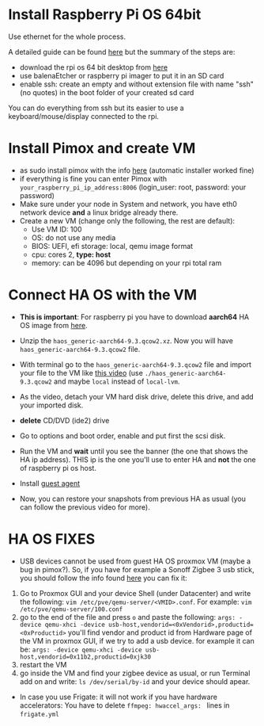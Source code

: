 # Install Raspberry Pi OS **64bit**

Use ethernet for the whole process.

A detailed guide can be found [here](https://pycvala.de/blog/raspberry-pi/raspberry-pi-installing-proxmox-ve-7-on-the-pi-4/#what-youll-need) but the summary of the steps are:

* download the rpi os 64 bit desktop from [here](https://downloads.raspberrypi.org/raspios_arm64/images/raspios_arm64-2022-09-26/2022-09-22-raspios-bullseye-arm64.img.xz)
* use balenaEtcher or raspberry pi imager to put it in an SD card
* enable ssh: create an empty and without extension file with name "ssh" (no quotes) in the boot folder of your created sd card

You can do everything from ssh but its easier to use a keyboard/mouse/display connected to the rpi.

# Install Pimox and create VM
* as sudo install pimox with the info [here](https://github.com/pimox/pimox7) (automatic installer worked fine)
* if everything is fine you can enter Pimox with `your_raspberry_pi_ip_address:8006` (login_user: root, password: your password)
* Make sure under your node in System and network, you have eth0 network device **and** a linux bridge already there.
* Create a new VM (change only the following, the rest are default):
  * Use VM ID: 100
  * OS: do not use any media
  * BIOS: UEFI, efi storage: local, qemu image format
  * cpu: cores 2, **type: host**
  * memory: can be 4096 but depending on your rpi total ram
 
 # Connect HA OS with the VM
 
* **This is important**: For raspberry pi you have to download **aarch64** HA OS image from [here](https://github.com/home-assistant/operating-system/releases/download/9.3/haos_generic-aarch64-9.3.qcow2.xz).

* Unzip the `haos_generic-aarch64-9.3.qcow2.xz`. Now you will have `haos_generic-aarch64-9.3.qcow2` file.

* With terminal go to the `haos_generic-aarch64-9.3.qcow2` file and import your file to the VM like [this video](https://youtu.be/PrKQkI53xys?t=831) (use `./haos_generic-aarch64-9.3.qcow2` and maybe `local` instead of `local-lvm`. 

* As the video, detach your VM hard disk drive, delete this drive, and add your imported disk.
* **delete** CD/DVD (ide2) drive
* Go to options and boot order, enable and put first the scsi disk.
* Run the VM and **wait** until you see the banner (the one that shows the HA ip address). THIS ip is the one you'll use to enter HA and **not** the one of raspberry pi os host.
* Install [guest agent](https://pycvala.de/blog/raspberry-pi/raspberry-pi-installing-proxmox-ve-7-on-the-pi-4/#what-youll-need)
* Now, you can restore your snapshots from previous HA as usual (you can follow the previous video for more).

# HA OS FIXES

* USB devices cannot be used from guest HA OS proxmox VM (maybe a bug in pimox?). So, if you have for example a Sonoff Zigbee 3 usb stick, you should follow the info found [here](https://github.com/pimox/pimox7/issues/48#issuecomment-1065759910) you can fix it:

1. Go to Proxmox GUI and your device Shell (under Datacenter) and write the following:
`vim /etc/pve/qemu-server/<VMID>.conf`. For example: `vim /etc/pve/qemu-server/100.conf`
2. go to the end of the file and press `o` and paste the following:
`args: -device qemu-xhci -device usb-host,vendorid=<0xVendorid>,productid=<0xProductid>`
you'll find vendor and product id from Hardware page of the VM in proxmox GUI, if we try to add a usb device.
for example it can be:
`args: -device qemu-xhci -device usb-host,vendorid=0x11b2,productid=0xjk30`
3. restart the VM
4. go inside the VM and find your zigbee device as usual, or run Terminal add on and write: `ls /dev/serial/by-id` and your device should apear.


* In case you use Frigate: it will not work if you have hardware accelerators: You have to delete `ffmpeg: hwaccel_args: ` lines in `frigate.yml`

